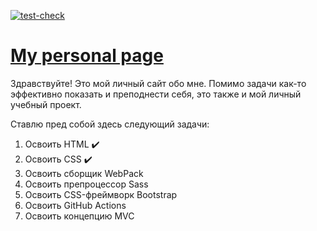 [![test-check](https://github.com/WitsonBair/witsonbair.github.io/actions/workflows/test.yml/badge.svg)](https://github.com/WitsonBair/witsonbair.github.io/actions/workflows/test.yml)

# [My personal page](https://witsonbair.github.io/)

Здравствуйте!
Это мой личный сайт обо мне.
Помимо задачи как-то эффективно показать и преподнести себя, это также и мой личный учебный проект.

Ставлю пред собой здесь следующий задачи:
1. Освоить HTML :heavy_check_mark:
2. Освоить CSS :heavy_check_mark:
3. Освоить сборщик WebPack
4. Освоить препроцессор Sass
5. Освоить CSS-фреймворк Bootstrap
6. Освоить GitHub Actions
7. Освоить концепцию MVC
